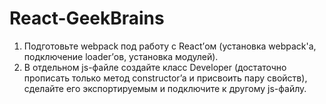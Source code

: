 # React-GeekBrains

1. Подготовьте webpack под работу с React’ом (установка webpack'a, подключение loader’ов, установка модулей).
2. В отдельном js-файле создайте класс Developer (достаточно прописать только метод constructor’a и присвоить пару свойств), сделайте его экспортируемым и подключите к другому js-файлу.